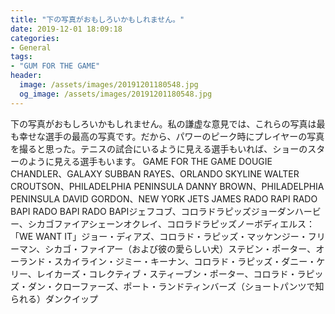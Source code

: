 ```yaml
---
title: "下の写真がおもしろいかもしれません。"
date: 2019-12-01 18:09:18
categories:
- General
tags:
- "GUM FOR THE GAME"
header:
  image: /assets/images/20191201180548.jpg
  og_image: /assets/images/20191201180548.jpg
---
```


下の写真がおもしろいかもしれません。私の謙虚な意見では、これらの写真は最も幸せな選手の最高の写真です。だから、パワーのピーク時にプレイヤーの写真を撮ると思った。テニスの試合にいるように見える選手もいれば、ショーのスターのように見える選手もいます。 GAME FOR THE GAME DOUGIE CHANDLER、GALAXY SUBBAN RAYES、ORLANDO SKYLINE WALTER CROUTSON、PHILADELPHIA PENINSULA DANNY BROWN、PHILADELPHIA PENINSULA DAVID GORDON、NEW YORK JETS JAMES RADO RAPI RADO BAPI RADO BAPI RADO BAPIジェフコブ、コロラドラピッズジョーダンハービー、シカゴファイアシェーンオクレイ、コロラドラピッズノーボディエルス：「WE WANT IT」ジョー・ディアズ、コロラド・ラピッズ・マッケンジー・フリーマン、シカゴ・ファイアー（および彼の愛らしい犬）ステビン・ポーター、オーランド・スカイライン・ジミー・キーナン、コロラド・ラピッズ・ダニー・ケリー、レイカーズ・コレクティブ・スティーブン・ポーター、コロラド・ラピッズ・ダン・クローファーズ、ポート・ランドティンバーズ（ショートパンツで知られる）ダンクイップ
